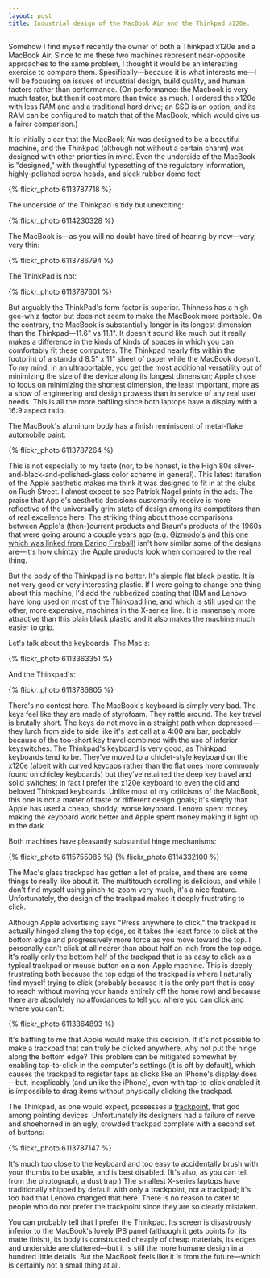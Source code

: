 ```yaml
---
layout: post
title: Industrial design of the MacBook Air and the Thinkpad x120e.
---
```


Somehow I find myself recently the owner of both a Thinkpad x120e and a MacBook Air. Since to me these two machines represent near-opposite approaches to the same problem, I thought it would be an interesting exercise to compare them. Specifically&mdash;because it is what interests me&mdash;I will be focusing on issues of industrial design, build quality, and human factors rather than performance. (On performance: the Macbook is very much faster, but then it cost more than twice as much. I ordered the x120e with less RAM and and a traditional hard drive; an SSD is an option, and its RAM can be configured to match that of the MacBook, which would give us a fairer comparison.)

It is initially clear that the MacBook Air was designed to be a beautiful machine, and the Thinkpad (although not without a certain charm) was designed with other priorities in mind. Even the underside of the MacBook is "designed," with thoughtful typesetting of the regulatory information, highly-polished screw heads, and sleek rubber dome feet:

{% flickr_photo 6113787718  %}

The underside of the Thinkpad is tidy but unexciting:

{% flickr_photo 6114230328  %}

The MacBook is&mdash;as you will no doubt have tired of hearing by now&mdash;very, very thin:

{% flickr_photo 6113786794  %}

The ThinkPad is not:

{% flickr_photo 6113787601  %}

But arguably the ThinkPad's form factor is superior. Thinness has a high gee-whiz factor but does not seem to make the MacBook more portable. On the contrary, the MacBook is substantially longer in its longest dimension than the Thinkpad&mdash;11.6" vs 11.1". It doesn't sound like much but it really makes a difference in the kinds of kinds of spaces in which you can comfortably fit these computers. The Thinkpad nearly fits within the footprint of a standard 8.5" x 11" sheet of paper while the MacBook doesn't. To my mind, in an ultraportable, you get the most additional versatility out of minimizing the size of the device along its longest dimension; Apple chose to focus on minimizing the shortest dimension, the least important, more as a show of engineering and design prowess than in service of any real user needs. This is all the more baffling since both laptops have a display with a 16:9 aspect ratio.

The MacBook's aluminum body has a finish reminiscent of metal-flake automobile paint:

{% flickr_photo 6113787264  %}

This is not especially to my taste (nor, to be honest, is the High 80s silver-and-black-and-polished-glass color scheme in general). This latest iteration of the Apple aesthetic makes me think it was designed to fit in at the clubs on Rush Street. I almost expect to see Patrick Nagel prints in the ads. The praise that Apple's aesthetic decisions customarily receive is more reflective of the universally grim state of design among its competitors than of real excellence here. The striking thing about those comparisons between Apple's (then-)current products and Braun's products of the 1960s that were going around a couple years ago (e.g. <a href="http://gizmodo.com/343641/1960s-braun-products-hold-the-secrets-to-apples-future">Gizmodo's</a> and <a href="http://spiekermann.com/en/braun-apple/">this one which was linked from Daring Fireball</a>) isn't how similar some of the designs are&mdash;it's how chintzy the Apple products look when compared to the real thing.

But the body of the Thinkpad is no better. It's simple flat black plastic. It is not very good or very interesting plastic. If I were going to change one thing about this machine, I'd add the rubberized coating that IBM and Lenovo have long used on most of the Thinkpad line, and which is still used on the other, more expensive, machines in the X-series line. It is immensely more attractive than this plain black plastic and it also makes the machine much easier to grip.

Let's talk about the keyboards. The Mac's:

{% flickr_photo 6113363351  %}

And the Thinkpad's:

{% flickr_photo 6113786805  %}

There's no contest here. The MacBook's keyboard is simply very bad. The keys feel like they are made of styrofoam. They rattle around. The key travel is brutally short. The keys do not move in a straight path when depressed&mdash;they lurch from side to side like it's last call at a 4:00 am bar, probably because of the too-short key travel combined with the use of inferior keyswitches. The Thinkpad's keyboard is very good, as Thinkpad keyboards tend to be. They've moved to a chiclet-style keyboard on the x120e (albeit with curved keycaps rather than the flat ones more commonly found on chicley keyboards) but they've retained the deep key travel and solid switches; in fact I prefer the x120e keyboard to even the old and beloved Thinkpad keyboards. Unlike most of my criticisms of the MacBook, this one is not a matter of taste or different design goals; it's simply that Apple has used a cheap, shoddy, worse keyboard. Lenovo spent money making the keyboard work better and Apple spent money making it light up in the dark.

Both machines have pleasantly substantial hinge mechanisms:

{% flickr_photo 6115755085  %}
{% flickr_photo 6114332100  %}

The Mac's glass trackpad has gotten a lot of praise, and there are some things to really like about it. The multitouch scrolling is delicious, and while I don't find myself using pinch-to-zoom very much, it's a nice feature. Unfortunately, the design of the trackpad makes it deeply frustrating to click.

Although Apple advertising says "Press anywhere to click," the trackpad is actually hinged along the top edge, so it takes the least force to click at the bottom edge and progressively more force as you move toward the top. I personally can't click at all nearer than about half an inch from the top edge. It's really only the bottom half of the trackpad that is as easy to click as a typical trackpad or mouse button on a non-Apple machine. This is deeply frustrating both because the top edge of the trackpad is where I naturally find myself trying to click (probably because it is the only part that is easy to reach without moving your hands entirely off the home row) and because there are absolutely no affordances to tell you where you can click and where you can't:

{% flickr_photo 6113364893  %}

It's baffling to me that Apple would make this decision. If it's not possible to make a trackpad that can truly be clicked anywhere, why not put the hinge along the bottom edge? This problem can be mitigated somewhat by enabling tap-to-click in the computer's settings (it is off by default), which causes the trackpad to register taps as clicks like an iPhone's display does&mdash;but, inexplicably (and unlike the iPhone), even with tap-to-click enabled it is impossible to drag items without physically clicking the trackpad.

The Thinkpad, as one would expect, possesses a <a href=" http://xkcd.com/243/">trackpoint</a>, that god among pointing devices. Unfortunately its designers had a failure of nerve and shoehorned in an ugly, crowded trackpad complete with a second set of buttons:

{% flickr_photo 6113787147  %}

It's much too close to the keyboard and too easy to accidentally brush with your thumbs to be usable, and is best disabled. (It's also, as you can tell from the photograph, a dust trap.) The smallest X-series laptops have traditionally shipped by default with only a trackpoint, not a trackpad; it's too bad that Lenovo changed that here. There is no reason to cater to people who do not prefer the trackpoint since they are so clearly mistaken.

You can probably tell that I prefer the Thinkpad. Its screen is disastrously inferior to the MacBook's lovely IPS panel (although it gets points for its matte finish), its body is constructed cheaply of cheap materials, its edges and underside are cluttered&mdash;but it is still the more humane design in a hundred little details. But the MacBook feels like it is from the future&mdash;which is certainly not a small thing at all.